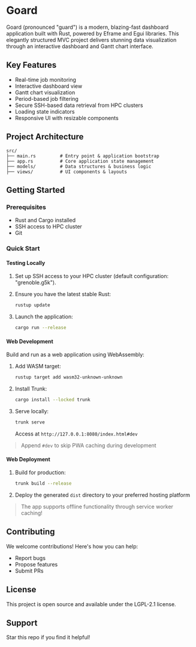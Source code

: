 # Goard

Goard (pronounced "guard") is a modern, blazing-fast dashboard application built with Rust, powered by Eframe and Egui libraries. This elegantly structured MVC project delivers stunning data visualization through an interactive dashboard and Gantt chart interface.

## Key Features

- Real-time job monitoring
- Interactive dashboard view
- Gantt chart visualization
- Period-based job filtering
- Secure SSH-based data retrieval from HPC clusters
- Loading state indicators
- Responsive UI with resizable components

## Project Architecture

```
src/
├── main.rs         # Entry point & application bootstrap
├── app.rs          # Core application state management
├── models/         # Data structures & business logic
├── views/          # UI components & layouts
```

## Getting Started

### Prerequisites

- Rust and Cargo installed
- SSH access to HPC cluster
- Git

### Quick Start

#### Testing Locally

1. Set up SSH access to your HPC cluster (default configuration: "grenoble.g5k").

2. Ensure you have the latest stable Rust:
    ```bash
    rustup update
    ```

3. Launch the application:
    ```bash
    cargo run --release
    ```

#### Web Development

Build and run as a web application using WebAssembly:

1. Add WASM target:
    ```bash
    rustup target add wasm32-unknown-unknown
    ```

2. Install Trunk:
    ```bash
    cargo install --locked trunk
    ```

3. Serve locally:
    ```bash
    trunk serve
    ```
    Access at `http://127.0.0.1:8080/index.html#dev`

> Append `#dev` to skip PWA caching during development

#### Web Deployment

1. Build for production:
    ```bash
    trunk build --release
    ```

2. Deploy the generated `dist` directory to your preferred hosting platform

> The app supports offline functionality through service worker caching!


## Contributing

We welcome contributions! Here's how you can help:

- Report bugs
- Propose features
- Submit PRs

## License

This project is open source and available under the LGPL-2.1 license.

## Support

Star this repo if you find it helpful!

